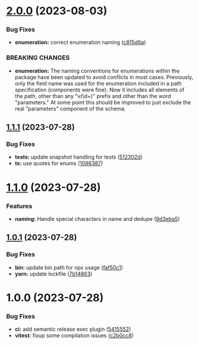 # [2.0.0](https://github.com/openapi-typescript-infra/openapi-typescript-enum/compare/v1.1.1...v2.0.0) (2023-08-03)


### Bug Fixes

* **enumeration:** correct enumeration naming ([c815d6a](https://github.com/openapi-typescript-infra/openapi-typescript-enum/commit/c815d6a49a699d8be880577da08e8a7c59b33fe8))


### BREAKING CHANGES

* **enumeration:** The naming conventions for enumerations
within the package have been updated to avoid conflicts in most cases.
Previously, only the field name was used for the enumeration included
in a path specification (components were fine). Now it includes all
elements of the path, other than any "v(\d+)" prefix and
other than the word "parameters." At some point this should be improved
to just exclude the real "parameters" component of the schema.

## [1.1.1](https://github.com/openapi-typescript-infra/openapi-typescript-enum/compare/v1.1.0...v1.1.1) (2023-07-28)


### Bug Fixes

* **tests:** update snapshot handling for tests ([512302d](https://github.com/openapi-typescript-infra/openapi-typescript-enum/commit/512302d2ad5483063ad19c8085c2c967ef93c185))
* **ts:** use quotes for enums ([1086387](https://github.com/openapi-typescript-infra/openapi-typescript-enum/commit/1086387738883bc81a54aca3447377ce9ca690db))

# [1.1.0](https://github.com/openapi-typescript-infra/openapi-typescript-enum/compare/v1.0.1...v1.1.0) (2023-07-28)


### Features

* **naming:** Handle special characters in name and dedupe ([9d3eba5](https://github.com/openapi-typescript-infra/openapi-typescript-enum/commit/9d3eba58cb882dd3f4feddc5a57d819d82720e39))

## [1.0.1](https://github.com/openapi-typescript-infra/openapi-typescript-enum/compare/v1.0.0...v1.0.1) (2023-07-28)


### Bug Fixes

* **bin:** update bin path for npx usage ([faf50c1](https://github.com/openapi-typescript-infra/openapi-typescript-enum/commit/faf50c1167c02354fe7229ebba2084dd96a3f752))
* **yarn:** update lockfile ([7b14863](https://github.com/openapi-typescript-infra/openapi-typescript-enum/commit/7b148639493fe67f133356318490a920cc588ffb))

# 1.0.0 (2023-07-28)


### Bug Fixes

* **ci:** add semantic release exec plugin ([5415552](https://github.com/openapi-typescript-infra/openapi-typescript-enum/commit/5415552d5f27c7fee1d83e29fdcb8129a92f9a64))
* **vitest:** fixup some compilation issues ([c2b0cc8](https://github.com/openapi-typescript-infra/openapi-typescript-enum/commit/c2b0cc80a3a3fa413eb8f3257963b60179740b95))
